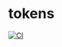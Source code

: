 # tokens

[![CI](https://github.com/pbd4l/tokens/actions/workflows/ci.yml/badge.svg?branch=master)](https://github.com/pbd4l/tokens/actions/workflows/ci.yml)
